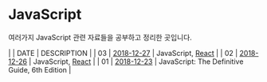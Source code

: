 # JavaScript 

여러가지 JavaScript 관련 자료들을 공부하고 정리한 곳입니다.





|     |    DATE    |      DESCRIPTION    |
| 03 |    [2018-12-27](2018-12-27.md)     |      JavaScript, [React](./React/React_lecture.md)   |
| 02 |    [2018-12-26](2018-12-26.md)     |      JavaScript, [React](./React/React_lecture.md)     |
| 01 |    [2018-12-23](2018-12-23.md)     |      JavaScript: The Definitive Guide, 6th Edition     |